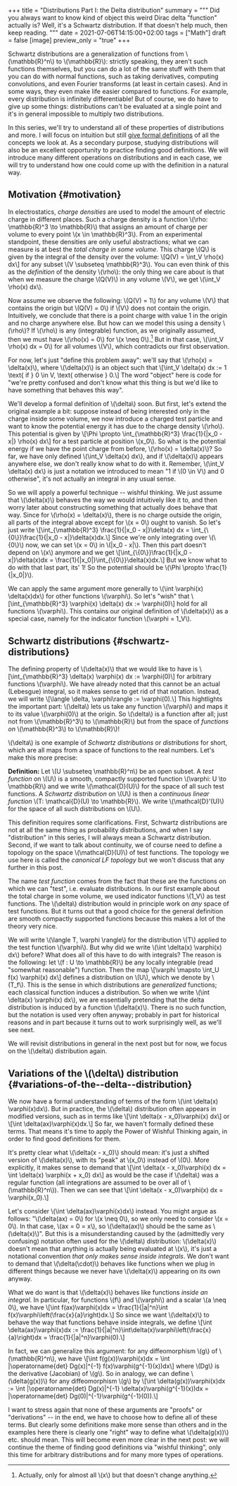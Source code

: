 +++
title = "Distributions Part I: the Delta distribution"
summary = """
  Did you always want to know kind of object this weird Dirac delta "function"
  actually is? Well, it's a Schwartz distribution. If that doesn't help much,
  then keep reading.
  """
date = 2021-07-06T14:15:00+02:00
tags = ["Math"]
draft = false
[image]
  preview_only = "true"
+++

Schwartz distributions are a generalization of functions from \\(\mathbb{R}^n\\) to \\(\mathbb{R}\\):
strictly speaking, they aren't such functions themselves, but you can do a lot of the same
stuff with them that you can do with normal functions, such as taking derivatives, computing convolutions,
and even Fourier transforms (at least in certain cases).
And in some ways, they even make life easier compared to functions. For example, every distribution
is infinitely differentiable! But of course, we do have to give up some things: distributions
can't be evaluated at a single point and it's in general impossible to multiply two distributions.

In this series, we'll try to understand all of these properties of distributions and more.
I will focus on intuition but still [give formal definitions](/post/state-formally-reason-informally) of all the concepts we look at.
As a secondary purpose, studying distributions will also be an excellent opportunity to
practice finding good definitions. We will introduce many different operations on distributions
and in each case, we will try to understand how one could come up with the definition
in a natural way.


## Motivation {#motivation}

In electrostatics, _charge densities_ are used to model the amount
of electric charge in different places. Such a charge density is a function
\\(\rho: \mathbb{R}^3 \to \mathbb{R}\\) that assigns an amount of charge per volume
to every point \\(x \in \mathbb{R}^3\\). From an experimental standpoint,
these densities are only useful abstractions; what we can measure is at best
the _total charge in some volume_. This charge \\(Q\\) is given by the integral
of the density over the volume:
\\[Q(V) = \int\_V \rho(x) dx\\]
for any subset \\(V \subseteq \mathbb{R}^3\\). You can even think of this as
the _definition_ of the density \\(\rho\\): the only thing we care about is that
when we measure the charge \\(Q(V)\\) in any volume \\(V\\), we get \\(\int\_V \rho(x) dx\\).

Now assume we observe the following: \\(Q(V) = 1\\) for any volume \\(V\\) that contains
the origin but \\(Q(V) = 0\\) if \\(V\\) does not contain the origin. Intuitively, we
conclude that there is a point charge with value 1 in the origin and no charge anywhere else.
But how can we model this using a density \\(\rho\\)? If \\(\rho\\) is any (integrable)
function, as we originally assumed, then we must have \\(\rho(x) = 0\\) for \\(x \neq 0\\).[^fn:1]
But in that case, \\(\int\_V \rho(x) dx = 0\\) for all volumes \\(V\\), which contradicts
our first observation.

For now, let's just "define this problem away": we'll say that \\(\rho(x) = \delta(x)\\),
where \\(\delta(x)\\) is an object such that
\\[\int\_V \delta(x) dx := 1 \text{ if } 0 \in V, \text{ otherwise } 0.\\]
The word "object" here is code for "we're pretty confused and don't know what this thing
is but we'd like to have something that behaves this way".

We'll develop a formal definition of \\(\delta\\) soon. But first, let's extend
the original example a bit: suppose instead of being interested only in the charge inside
some volume, we now introduce a charged test particle and want to know the potential
energy it has due to the charge density \\(\rho\\). This potential is given by
\\[\Phi \propto \int\_{\mathbb{R}^3} \frac{1}{|x\_0 - x|} \rho(x) dx\\]
for a test particle at position \\(x\_0\\). So what is the potential energy if we have the point charge from
before, \\(\rho(x) = \delta(x)\\)? So far, we have only defined \\(\int\_V \delta(x) dx\\),
and if \\(\delta(x)\\) appears anywhere else, we don't really know what to
do with it. Remember, \\(\int\_V \delta(x) dx\\) is just a notation we introduced to mean
"1 if \\(0 \in V\\) and 0 otherwise", it's not actually an integral in any usual sense.

So we will apply a powerful technique -- wishful thinking. We just assume that
\\(\delta(x)\\) behaves the way we would intuitively like it to, and then worry later
about constructing something that actually does behave that way. Since for \\(\rho(x) = \delta(x)\\),
there is no charge outside the origin, all parts of the integral above except for \\(x = 0\\)
ought to vanish. So let's just write
\\[\int\_{\mathbb{R}^3} \frac{1}{|x\_0 - x|}\delta(x) dx = \int\_{\\{0\\}}\frac{1}{|x\_0 - x|}\delta(x)dx.\\]
Since we're only integrating over \\(\\{0\\}\\) now, we can set \\(x = 0\\) in \\(|x\_0 - x|\\). Then
this part doesn't depend on \\(x\\) anymore and we get
\\[\int\_{\\{0\\}}\frac{1}{|x\_0 - x|}\delta(x)dx = \frac{1}{|x\_0|}\int\_{\\{0\\}}\delta(x)dx.\\]
But we know what to do with that last part, its' 1! So the potential should be \\(\Phi \propto \frac{1}{|x\_0|}\\).

We can apply the same argument more generally to \\(\int \varphi(x) \delta(x)dx\\) for other functions \\(\varphi\\).
So let's "wish" that
\\[\int\_{\mathbb{R}^3} \varphi(x) \delta(x) dx := \varphi(0)\\]
hold for all functions \\(\varphi\\). This contains our original definition of \\(\delta(x)\\) as a special
case, namely for the indicator function \\(\varphi = 1\_V\\).


## Schwartz distributions {#schwartz-distributions}

The defining property of \\(\delta(x)\\) that we would like to have is
\\[\int\_{\mathbb{R}^3} \delta(x) \varphi(x) dx := \varphi(0)\\]
for arbitrary functions \\(\varphi\\). We have already noted that this cannot
be an actual (Lebesgue) integral, so it makes sense to get rid of that
notation. Instead, we will write
\\[\langle \delta, \varphi\rangle := \varphi(0).\\]
This hightlights the important part: \\(\delta\\) lets us take
any function \\(\varphi\\) and maps it to its value \\(\varphi(0)\\) at the origin. So \\(\delta\\)
is a function after all; just not from \\(\mathbb{R}^3\\) to \\(\mathbb{R}\\) but from
the space of _functions on_ \\(\mathbb{R}^3\\) to \\(\mathbb{R}\\)!

\\(\delta\\) is one example of _Schwartz distributions_ or _distributions_ for short,
which are all maps from a space of functions to the real numbers. Let's make this
more precise:

**Definition:** Let \\(U \subseteq \mathbb{R}^n\\) be an open subset. A _test function_ on \\(U\\)
is a smooth, compactly supported function \\(\varphi: U \to \mathbb{R}\\) and we write
\\(\mathcal{D}(U)\\) for the space of all such test functions. A _Schwartz distribution_
on \\(U\\) is then a _continuous linear function_ \\(T: \mathcal{D}(U) \to \mathbb{R}\\).
We write \\(\mathcal{D}'(U)\\) for the space of all such distributions on \\(U\\).

This definition requires some clarifications. First, Schwartz distributions are not
at all the same thing as probability distributions, and when I say "distribution"
in this series, I will always mean a Schwartz distribution. Second, if we want to
talk about continuity, we of course need to define a topology on the space \\(\mathcal{D}(U)\\)
of test functions. The topology we use here is called the _canonical LF topology_ but
we won't discuss that any further in this post.

The name _test function_ comes from the fact that these are the functions on which
we can "test", i.e. evaluate distributions. In our first example about the total
charge in some volume, we used indicator functions \\(1\_V\\) as test functions.
The \\(\delta\\) distribution would in principle work on _any_ space of test functions.
But it turns out that a good choice for the general definition are smooth
compactly supported functions because this makes a lot of the theory very nice.

We will write \\(\langle T, \varphi \rangle\\) for the distribution \\(T\\) applied to
the test function \\(\varphi\\). But why did we write \\(\int \delta(x) \varphi(x) dx\\) before?
What does all of this have to do with integrals? The reason is the following:
let \\(f : U \to \mathbb{R}\\) be any locally integrable (read "somewhat reasonable") function. Then the map
\\[\varphi \mapsto \int\_U f(x) \varphi(x) dx\\]
defines a distribution on \\(U\\), which we denote by \\(T\_f\\). This is the sense in which
distributions are _generalized_ functions; each classical function induces a distribution.
So when we write \\(\int \delta(x) \varphi(x) dx\\), we are essentially pretending that
the delta distribution is induced by a function \\(\delta(x)\\). There is no such function,
but the notation is used very often anyway; probably in part for historical reasons
and in part because it turns out to work surprisingly well, as we'll see next.

We will revisit distributions in general in the next post but for now, we focus on the
\\(\delta\\) distribution again.


## Variations of the \\(\delta\\) distribution {#variations-of-the--delta--distribution}

We now have a formal understanding of terms of the form \\(\int \delta(x) \varphi(x)dx\\).
But in practice, the \\(\delta\\) distribution often appears in modified versions,
such as in terms like
\\[\int \delta(x - x\_0)\varphi(x) dx\\]
or
\\[\int \delta(ax)\varphi(x)dx.\\]
So far, we haven't formally defined these terms. That means it's time to apply
the Power of Wishful Thinking again, in order to find good definitions for them.

It's pretty clear what \\(\delta(x - x\_0)\\) should mean: it's just a shifted version
of \\(\delta(x)\\), with its "peak" at \\(x\_0\\) instead of \\(0\\). More explicitly, it
makes sense to demand that
\\[\int \delta(x - x\_0)\varphi(x) dx = \int \delta(x) \varphi(x + x\_0) dx\\]
as would be the case if \\(\delta\\) was a regular function (all integrations are assumed
to be over all of \\(\mathbb{R}^n\\)). Then we can see that
\\[\int \delta(x - x\_0)\varphi(x) dx = \varphi(x\_0).\\]

Let's consider \\(\int \delta(ax)\varphi(x)dx\\) instead. You might argue as follows:
"\\(\delta(ax) = 0\\) for \\(x \neq 0\\), so we only need to consider \\(x = 0\\). In that case,
\\(ax = 0 = x\\), so \\(\delta(ax)\\) should be the same as \\(\delta(x)\\)".
But this is a misunderstanding caused by the (admittedly very confusing) notation
often used for the \\(\delta\\) distribution: \\(\delta(x)\\) doesn't mean that anything
is actually being evaluated at \\(x\\), it's just a notational convention _that only makes sense inside integrals_.
We don't want to demand that \\(\delta(\cdot)\\) behaves like functions when we plug in different things because
we never have \\(\delta(x)\\) appearing on its own anyway.

What we do want is that \\(\delta(x)\\) behaves like functions _inside an integral_.
In particular, for functions \\(f\\) and \\(\varphi\\) and a scalar \\(a \neq 0\\), we have
\\[\int f(ax)\varphi(x)dx = \frac{1}{|a|^n}\int f(x)\varphi\left(\frac{x}{a}\right)dx.\\]
So since we want \\(\delta(x)\\) to behave the way that functions behave inside integrals,
we define
\\[\int \delta(ax)\varphi(x)dx := \frac{1}{|a|^n}\int\delta(x)\varphi\left(\frac{x}{a}\right)dx = \frac{1}{|a|^n}\varphi(0).\\]

In fact, we can generalize this argument: for any diffeomorphism \\(g\\) of \\(\mathbb{R}^n\\), we have
\\[\int f(g(x))\varphi(x)dx = \int |\operatorname{det} Dg(x)|^{-1} f(x)\varphi(g^{-1}(x))dx\\]
where \\(Dg\\) is the derivative (Jacobian) of \\(g\\).
So in analogy, we can define \\(\delta(g(x))\\) for any diffeomorphism \\(g\\) by
\\[\int \delta(g(x))\varphi(x)dx := \int |\operatorname{det} Dg(x)|^{-1} \delta(x)\varphi(g^{-1}(x))dx
= |\operatorname{det} Dg(0)|^{-1}\varphi(g^{-1}(0)).\\]

I want to stress again that none of these arguments are "proofs" or "derivations" -- in the end, we have
to choose how to define all of these terms. But clearly some definitions make more sense than others
and in the examples here there is clearly one "right" way to define what \\(\delta(g(x))\\) etc. should
mean. This will become even more clear in the next post: we will continue the theme of finding
good definitions via "wishful thinking", only this time for arbitrary distributions and for many
more types of operations.

[^fn:1]: Actually, only for almost all \\(x\\) but that doesn't change anything.
